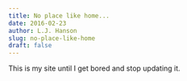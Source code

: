 ```yaml
---
title: No place like home...
date: 2016-02-23
author: L.J. Hanson
slug: no-place-like-home
draft: false
---
```


This is my site until I get bored and stop updating it.
